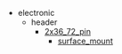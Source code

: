 * electronic
  * header
    * [2x36_72_pin](electronic/header/2x36_72_pin)
      * [surface_mount](electronic/header/2x36_72_pin/surface_mount)
